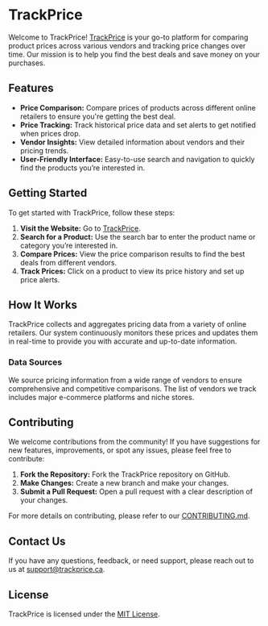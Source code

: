 # TrackPrice

Welcome to TrackPrice! [TrackPrice](https://trackprice.ca) is your go-to platform for comparing product prices across various vendors and tracking price changes over time. Our mission is to help you find the best deals and save money on your purchases.

## Features

- **Price Comparison:** Compare prices of products across different online retailers to ensure you're getting the best deal.
- **Price Tracking:** Track historical price data and set alerts to get notified when prices drop.
- **Vendor Insights:** View detailed information about vendors and their pricing trends.
- **User-Friendly Interface:** Easy-to-use search and navigation to quickly find the products you’re interested in.

## Getting Started

To get started with TrackPrice, follow these steps:

1. **Visit the Website:** Go to [TrackPrice](https://trackprice.ca).
2. **Search for a Product:** Use the search bar to enter the product name or category you’re interested in.
3. **Compare Prices:** View the price comparison results to find the best deals from different vendors.
4. **Track Prices:** Click on a product to view its price history and set up price alerts.

## How It Works

TrackPrice collects and aggregates pricing data from a variety of online retailers. Our system continuously monitors these prices and updates them in real-time to provide you with accurate and up-to-date information.

### Data Sources

We source pricing information from a wide range of vendors to ensure comprehensive and competitive comparisons. The list of vendors we track includes major e-commerce platforms and niche stores.

## Contributing

We welcome contributions from the community! If you have suggestions for new features, improvements, or spot any issues, please feel free to contribute:

1. **Fork the Repository:** Fork the TrackPrice repository on GitHub.
2. **Make Changes:** Create a new branch and make your changes.
3. **Submit a Pull Request:** Open a pull request with a clear description of your changes.

For more details on contributing, please refer to our [CONTRIBUTING.md](CONTRIBUTING.md).

## Contact Us

If you have any questions, feedback, or need support, please reach out to us at [support@trackprice.ca](mailto:support@trackprice.ca).

## License

TrackPrice is licensed under the [MIT License](LICENSE).

